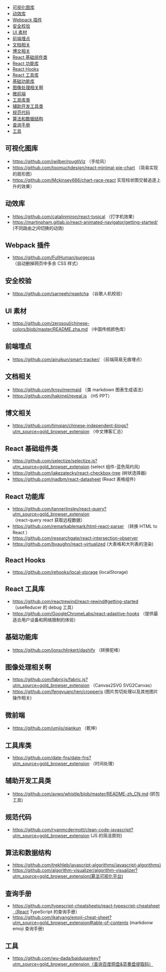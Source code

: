 - [可视化图库](#%e5%8f%af%e8%a7%86%e5%8c%96%e5%9b%be%e5%ba%93)
- [动效库](#%e5%8a%a8%e6%95%88%e5%ba%93)
- [Webpack 插件](#webpack-%e6%8f%92%e4%bb%b6)
- [安全校验](#%e5%ae%89%e5%85%a8%e6%a0%a1%e9%aa%8c)
- [UI 素材](#ui-%e7%b4%a0%e6%9d%90)
- [前端埋点](#%e5%89%8d%e7%ab%af%e5%9f%8b%e7%82%b9)
- [文档相关](#%e6%96%87%e6%a1%a3%e7%9b%b8%e5%85%b3)
- [博文相关](#%e5%8d%9a%e6%96%87%e7%9b%b8%e5%85%b3)
- [React 基础组件类](#react-%e5%9f%ba%e7%a1%80%e7%bb%84%e4%bb%b6%e7%b1%bb)
- [React 功能库](#react-%e5%8a%9f%e8%83%bd%e5%ba%93)
- [React Hooks](#react-hooks)
- [React 工具库](#react-%e5%b7%a5%e5%85%b7%e5%ba%93)
- [基础功能库](#%e5%9f%ba%e7%a1%80%e5%8a%9f%e8%83%bd%e5%ba%93)
- [图像处理相关啊](#%e5%9b%be%e5%83%8f%e5%a4%84%e7%90%86%e7%9b%b8%e5%85%b3%e5%95%8a)
- [微前端](#%e5%be%ae%e5%89%8d%e7%ab%af)
- [工具库类](#%e5%b7%a5%e5%85%b7%e5%ba%93%e7%b1%bb)
- [辅助开发工具类](#%e8%be%85%e5%8a%a9%e5%bc%80%e5%8f%91%e5%b7%a5%e5%85%b7%e7%b1%bb)
- [规范代码](#%e8%a7%84%e8%8c%83%e4%bb%a3%e7%a0%81)
- [算法和数据结构](#%e7%ae%97%e6%b3%95%e5%92%8c%e6%95%b0%e6%8d%ae%e7%bb%93%e6%9e%84)
- [查询手册](#%e6%9f%a5%e8%af%a2%e6%89%8b%e5%86%8c)
- [工具](#%e5%b7%a5%e5%85%b7)

## 可视化图库

- https://github.com/jwilber/roughViz （手绘风）
- https://github.com/toomuchdesign/react-minimal-pie-chart （简易实现的扇形图）
- https://github.com/Mckinsey666/chart-race-react 实现柱状图交替追逐上升的效果）

## 动效库

- https://github.com/catalinmiron/react-typical （打字机效果）
- https://martinpham.gitlab.io/react-animated-navigator/getting-started/ (不同路由之间切换的动效)

## Webpack 插件

- https://github.com/FullHuman/purgecss （自动删掉网页中多余 CSS 样式）

## 安全校验

- https://github.com/sarneeh/reaptcha （谷歌人机校验）

## UI 素材

- https://github.com/zerosoul/chinese-colors/blob/master/README.zha.md （中国传统颜色库）

## 前端埋点

- https://github.com/airuikun/smart-tracker/ （前端简易无痕埋点）

## 文档相关

- https://github.com/knsv/mermaid （类 markdown 图表生成语法）
- https://github.com/hakimel/reveal.js （H5 PPT）

## 博文相关

- https://github.com/timqian/chinese-independent-blogs?utm_source=gold_browser_extension （中文博客汇总）

## React 基础组件类

- https://github.com/selectize/selectize.js?utm_source=gold_browser_extension (select 组件-蓝色简约风)
- https://github.com/jakezatecky/react-checkbox-tree (树状选择器)
- https://github.com/nadbm/react-datasheet (React 表格组件)

## React 功能库

- https://github.com/tannerlinsley/react-query?utm_source=gold_browser_extension （react-query react 获取远程数据）
- https://github.com/remarkablemark/html-react-parser （转换 HTML to React ）
- https://github.com/researchgate/react-intersection-observer
- https://github.com/bvaughn/react-virtualized (大表格和大列表的渲染)

## React Hooks

- https://github.com/rehooks/local-storage (localStorage)

## React 工具库

- https://github.com/reactrewind/react-rewind#getting-started （useReducer 的 debug 工具）
- https://github.com/GoogleChromeLabs/react-adaptive-hooks （提供最适合用户设备和网络限制的体验）

## 基础功能库

- https://github.com/jonschlinkert/dashify （转换驼峰）

## 图像处理相关啊

- https://github.com/fabricjs/fabric.js?utm_source=gold_browser_extension （Canvas2SVG SVG2Canvas）
- https://github.com/fengyuanchen/cropperjs (图片剪切处理以及其他图片操作相关)

## 微前端

- https://github.com/umijs/qiankun （乾坤）

## 工具库类

- https://github.com/date-fns/date-fns?utm_source=gold_browser_extension （时间处理）

## 辅助开发工具类

- https://github.com/avwo/whistle/blob/master/README-zh_CN.md (抓包工具)

## 规范代码

- https://github.com/ryanmcdermott/clean-code-javascript?utm_source=gold_browser_extension (JS 的简洁原则)

## 算法和数据结构

- https://github.com/trekhleb/javascript-algorithms(javascript-algorithms)
- https://github.com/algorithm-visualizer/algorithm-visualizer?utm_source=gold_browser_extension(算法可视化平台)

## 查询手册

- https://github.com/typescript-cheatsheets/react-typescript-cheatsheet（React TypeScript 的查询手册）
- https://github.com/ikatyang/emoji-cheat-sheet?utm_source=gold_browser_extension#table-of-contents (markdonw emoji 查询手册)

## 工具

- https://github.com/wu-dada/baidupankey?utm_source=gold_browser_extension（查询百度网盘&蓝奏盘提取码）
